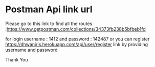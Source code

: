 # Postman Api link url 


Please go to this link to find all the routes
:https://www.getpostman.com/collections/34373fb238b5bfbeb1fd

for login username : 1412
and password : 142487
    or
you can register https://dhwaniris.herokuapp.com/api/user/register link by
providing username and password

Thank You